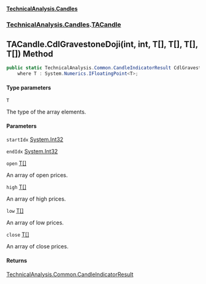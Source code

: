 #### [TechnicalAnalysis.Candles](TechnicalAnalysis.Candles.md 'TechnicalAnalysis.Candles')
### [TechnicalAnalysis.Candles](TechnicalAnalysis.Candles.md#TechnicalAnalysis.Candles 'TechnicalAnalysis.Candles').[TACandle](TACandle.md 'TechnicalAnalysis.Candles.TACandle')

## TACandle.CdlGravestoneDoji<T>(int, int, T[], T[], T[], T[]) Method

```csharp
public static TechnicalAnalysis.Common.CandleIndicatorResult CdlGravestoneDoji<T>(int startIdx, int endIdx, T[] open, T[] high, T[] low, T[] close)
    where T : System.Numerics.IFloatingPoint<T>;
```
#### Type parameters

<a name='TechnicalAnalysis.Candles.TACandle.CdlGravestoneDoji_T_(int,int,T[],T[],T[],T[]).T'></a>

`T`

The type of the array elements.
#### Parameters

<a name='TechnicalAnalysis.Candles.TACandle.CdlGravestoneDoji_T_(int,int,T[],T[],T[],T[]).startIdx'></a>

`startIdx` [System.Int32](https://docs.microsoft.com/en-us/dotnet/api/System.Int32 'System.Int32')

<a name='TechnicalAnalysis.Candles.TACandle.CdlGravestoneDoji_T_(int,int,T[],T[],T[],T[]).endIdx'></a>

`endIdx` [System.Int32](https://docs.microsoft.com/en-us/dotnet/api/System.Int32 'System.Int32')

<a name='TechnicalAnalysis.Candles.TACandle.CdlGravestoneDoji_T_(int,int,T[],T[],T[],T[]).open'></a>

`open` [T](TACandle.CdlGravestoneDoji_T_(int,int,T[],T[],T[],T[]).md#TechnicalAnalysis.Candles.TACandle.CdlGravestoneDoji_T_(int,int,T[],T[],T[],T[]).T 'TechnicalAnalysis.Candles.TACandle.CdlGravestoneDoji<T>(int, int, T[], T[], T[], T[]).T')[[]](https://docs.microsoft.com/en-us/dotnet/api/System.Array 'System.Array')

An array of open prices.

<a name='TechnicalAnalysis.Candles.TACandle.CdlGravestoneDoji_T_(int,int,T[],T[],T[],T[]).high'></a>

`high` [T](TACandle.CdlGravestoneDoji_T_(int,int,T[],T[],T[],T[]).md#TechnicalAnalysis.Candles.TACandle.CdlGravestoneDoji_T_(int,int,T[],T[],T[],T[]).T 'TechnicalAnalysis.Candles.TACandle.CdlGravestoneDoji<T>(int, int, T[], T[], T[], T[]).T')[[]](https://docs.microsoft.com/en-us/dotnet/api/System.Array 'System.Array')

An array of high prices.

<a name='TechnicalAnalysis.Candles.TACandle.CdlGravestoneDoji_T_(int,int,T[],T[],T[],T[]).low'></a>

`low` [T](TACandle.CdlGravestoneDoji_T_(int,int,T[],T[],T[],T[]).md#TechnicalAnalysis.Candles.TACandle.CdlGravestoneDoji_T_(int,int,T[],T[],T[],T[]).T 'TechnicalAnalysis.Candles.TACandle.CdlGravestoneDoji<T>(int, int, T[], T[], T[], T[]).T')[[]](https://docs.microsoft.com/en-us/dotnet/api/System.Array 'System.Array')

An array of low prices.

<a name='TechnicalAnalysis.Candles.TACandle.CdlGravestoneDoji_T_(int,int,T[],T[],T[],T[]).close'></a>

`close` [T](TACandle.CdlGravestoneDoji_T_(int,int,T[],T[],T[],T[]).md#TechnicalAnalysis.Candles.TACandle.CdlGravestoneDoji_T_(int,int,T[],T[],T[],T[]).T 'TechnicalAnalysis.Candles.TACandle.CdlGravestoneDoji<T>(int, int, T[], T[], T[], T[]).T')[[]](https://docs.microsoft.com/en-us/dotnet/api/System.Array 'System.Array')

An array of close prices.

#### Returns
[TechnicalAnalysis.Common.CandleIndicatorResult](https://docs.microsoft.com/en-us/dotnet/api/TechnicalAnalysis.Common.CandleIndicatorResult 'TechnicalAnalysis.Common.CandleIndicatorResult')